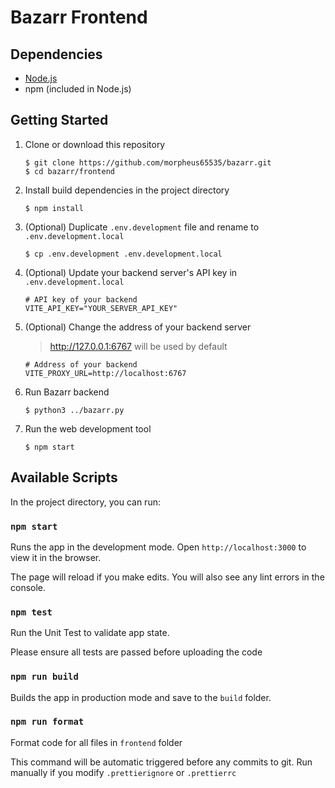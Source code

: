 # Bazarr Frontend

## Dependencies

- [Node.js](https://nodejs.org/)
- npm (included in Node.js)

## Getting Started

1. Clone or download this repository

   ```
   $ git clone https://github.com/morpheus65535/bazarr.git
   $ cd bazarr/frontend
   ```

2. Install build dependencies in the project directory

   ```
   $ npm install
   ```

3. (Optional) Duplicate `.env.development` file and rename to `.env.development.local`

   ```
   $ cp .env.development .env.development.local
   ```

4. (Optional) Update your backend server's API key in `.env.development.local`

   ```
   # API key of your backend
   VITE_API_KEY="YOUR_SERVER_API_KEY"
   ```

5. (Optional) Change the address of your backend server

   > http://127.0.0.1:6767 will be used by default

   ```
   # Address of your backend
   VITE_PROXY_URL=http://localhost:6767
   ```

6. Run Bazarr backend

   ```
   $ python3 ../bazarr.py
   ```

7. Run the web development tool

   ```
   $ npm start
   ```

## Available Scripts

In the project directory, you can run:

### `npm start`

Runs the app in the development mode.
Open `http://localhost:3000` to view it in the browser.

The page will reload if you make edits.
You will also see any lint errors in the console.

### `npm test`

Run the Unit Test to validate app state.

Please ensure all tests are passed before uploading the code

### `npm run build`

Builds the app in production mode and save to the `build` folder.

### `npm run format`

Format code for all files in `frontend` folder

This command will be automatic triggered before any commits to git. Run manually if you modify `.prettierignore` or `.prettierrc`
